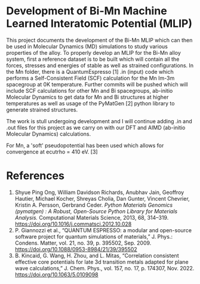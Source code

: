 # Development of Bi-Mn Machine Learned Interatomic Potential (MLIP)

This project documents the development of the Bi-Mn MLIP which can then be used in Molecular Dynamics (MD) simulations to study various properties of the alloy. 
To properly develop an MLIP for the Bi-Mn alloy system, first a reference dataset is to be built which will contain all the forces, stresses and energies of stable as well as strained configurations.
In the Mn folder, there is a QuantumEspresso [1] .in (input) code which performs a Self-Consistent Field (SCF) calculation for the Mn Im-3m spacegroup at 0K temperature. Further commits will be pushed which will include SCF calculations for other Mn and Bi spacegroups, ab-initio Molecular Dynamics to get data for Mn and Bi structures at higher temperatures as well as usage of the PyMatGen [2] python library to generate strained structures.

The work is stull undergoing development and I will continue adding .in and .out files for this project as we carry on with our DFT and AIMD (ab-initio Molecular Dynamics) calculations.

For Mn, a 'soft' pseudopotential has been used which allows for convergence at ecutrho = 410 eV. [3]

# References
1. Shyue Ping Ong, William Davidson Richards, Anubhav Jain, Geoffroy Hautier, Michael Kocher, Shreyas Cholia, Dan Gunter, Vincent Chevrier, Kristin A. Persson, Gerbrand Ceder. *Python Materials Genomics (pymatgen) : A Robust, Open-Source Python Library for Materials Analysis.* Computational Materials Science, 2013, 68, 314–319. https://doi.org/10.1016/j.commatsci.2012.10.028
2. P. Giannozzi et al., “QUANTUM ESPRESSO: a modular and open-source software project for quantum simulations of materials,” J. Phys.: Condens. Matter, vol. 21, no. 39, p. 395502, Sep. 2009. https://doi.org/10.1088/0953-8984/21/39/395502
3. B. Kincaid, G. Wang, H. Zhou, and L. Mitas, “Correlation consistent effective core potentials for late 3d transition metals adapted for plane wave calculations,” J. Chem. Phys., vol. 157, no. 17, p. 174307, Nov. 2022. https://doi.org/10.1063/5.0109098
